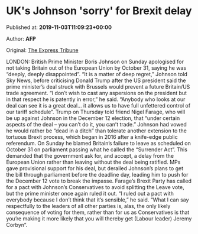 
# UK's Johnson 'sorry' for Brexit delay

Published at: **2019-11-03T11:09:23+00:00**

Author: **AFP**

Original: [The Express Tribune](https://tribune.com.pk/story/2092781/3-uks-johnson-sorry-brexit-delay/)

LONDON: British Prime Minister Boris Johnson on Sunday apologised for not taking Britain out of the European Union by October 31, saying he was “deeply, deeply disappointed”.
“It is a matter of deep regret,” Johnson told Sky News, before criticising Donald Trump after the US president said the prime minister’s deal struck with Brussels would prevent a future Britain/US trade agreement.
“I don’t wish to cast any aspersions on the president but in that respect he is patently in error,” he said.
“Anybody who looks at our deal can see it is a great deal… it allows us to have full unfettered control of our tariff schedule”.
Trump on Thursday told friend Nigel Farage, who will be up against Johnson in the December 12 election, that “under certain aspects of the deal – you can’t do it, you can’t trade.”
Johnson had vowed he would rather be “dead in a ditch” than tolerate another extension to the tortuous Brexit process, which began in 2016 after a knife-edge public referendum.
On Sunday he blamed Britain’s failure to leave as scheduled on October 31 on parliament passing what he called the “Surrender Act”.
This demanded that the government ask for, and accept, a delay from the European Union rather than leaving without the deal being ratified.
MPs gave provisional support for his deal, but derailed Johnson’s plans to get the bill through parliament before the deadline day, leading him to push for the December 12 vote to break the impasse.
Farage’s Brexit Party has called for a pact with Johnson’s Conservatives to avoid splitting the Leave vote, but the prime minister once again ruled it out.
“I ruled out a pact with everybody because I don’t think that it’s sensible,” he said.
“What I can say respectfully to the leaders of all other parties is, alas, the only likely consequence of voting for them, rather than for us as Conservatives is that you’re making it more likely that you will thereby get (Labour leader) Jeremy Corbyn”.
